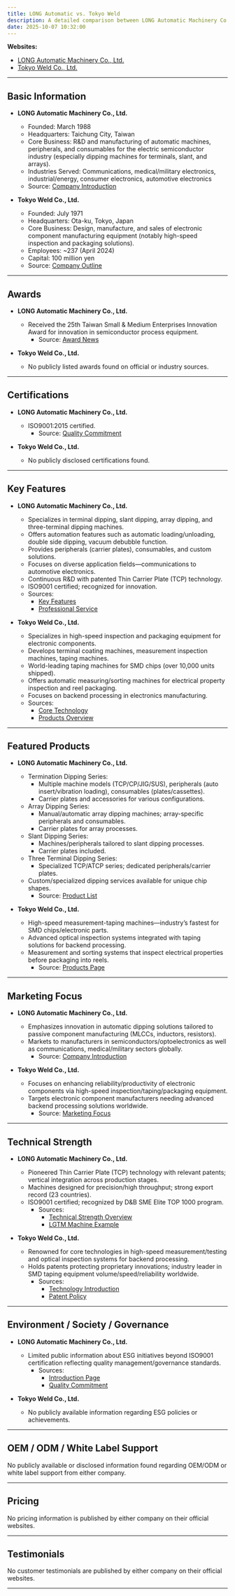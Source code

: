 ```yaml
---
title: LONG Automatic vs. Tokyo Weld
description: A detailed comparison between LONG Automatic Machinery Co., Ltd. and Tokyo Weld Co., Ltd., two leading manufacturers in the electronic component equipment industry. This report covers their basic information, awards, certifications, key features, products, marketing focus, technical strengths, ESG initiatives, OEM/ODM support, pricing, and testimonials.
date: 2025-10-07 10:32:00
---
```


**Websites:**
- [LONG Automatic Machinery Co., Ltd.](https://www.longdip.com)
- [Tokyo Weld Co., Ltd.](https://www.tokyoweld.com)

---

## Basic Information

- **LONG Automatic Machinery Co., Ltd.**
  - Founded: March 1988
  - Headquarters: Taichung City, Taiwan
  - Core Business: R&D and manufacturing of automatic machines, peripherals, and consumables for the electric semiconductor industry (especially dipping machines for terminals, slant, and arrays).
  - Industries Served: Communications, medical/military electronics, industrial/energy, consumer electronics, automotive electronics
  - Source: [Company Introduction](https://www.longdip.com)

- **Tokyo Weld Co., Ltd.**
  - Founded: July 1971
  - Headquarters: Ota-ku, Tokyo, Japan
  - Core Business: Design, manufacture, and sales of electronic component manufacturing equipment (notably high-speed inspection and packaging solutions).
  - Employees: ~237 (April 2024)
  - Capital: 100 million yen
  - Source: [Company Outline](https://www.tokyoweld.com/en/company/outline/)

---

## Awards

- **LONG Automatic Machinery Co., Ltd.**
  - Received the 25th Taiwan Small & Medium Enterprises Innovation Award for innovation in semiconductor process equipment.
    - Source: [Award News](https://www.longdip.com/msg/msg29.html)

- **Tokyo Weld Co., Ltd.**
  - No publicly listed awards found on official or industry sources.

---

## Certifications

- **LONG Automatic Machinery Co., Ltd.**
  - ISO9001:2015 certified.
    - Source: [Quality Commitment](https://www.longdip.com/msg/msg85.html)

- **Tokyo Weld Co., Ltd.**
  - No publicly disclosed certifications found.

---

## Key Features

- **LONG Automatic Machinery Co., Ltd.**
    - Specializes in terminal dipping, slant dipping, array dipping, and three-terminal dipping machines.
    - Offers automation features such as automatic loading/unloading, double side dipping, vacuum debubble function.
    - Provides peripherals (carrier plates), consumables, and custom solutions.
    - Focuses on diverse application fields—communications to automotive electronics.
    - Continuous R&D with patented Thin Carrier Plate (TCP) technology.
    - ISO9001 certified; recognized for innovation.
    - Sources:
        - [Key Features](https://www.longdip.com/)
        - [Professional Service](https://www.longdip.com/msg/professional-service.html)

- **Tokyo Weld Co., Ltd.**
    - Specializes in high-speed inspection and packaging equipment for electronic components.
    - Develops terminal coating machines, measurement inspection machines, taping machines.
    - World-leading taping machines for SMD chips (over 10,000 units shipped).
    - Offers automatic measuring/sorting machines for electrical property inspection and reel packaging.
    - Focuses on backend processing in electronics manufacturing.
    - Sources:
        - [Core Technology](https://www.tokyoweld.com/en/technology/core-technology/)
        - [Products Overview](https://www.tokyoweld.com/en/products/)

---

## Featured Products

- **LONG Automatic Machinery Co., Ltd.**
    * Termination Dipping Series:
      * Multiple machine models (TCP/CP/JIG/SUS), peripherals (auto insert/vibration loading), consumables (plates/cassettes).
      * Carrier plates and accessories for various configurations.
    * Array Dipping Series:
      * Manual/automatic array dipping machines; array-specific peripherals and consumables.
      * Carrier plates for array processes.
    * Slant Dipping Series:
      * Machines/peripherals tailored to slant dipping processes.
      * Carrier plates included.
    * Three Terminal Dipping Series:
      * Specialized TCP/ATCP series; dedicated peripherals/carrier plates.
    * Custom/specialized dipping services available for unique chip shapes.
      * Source: [Product List](https://www.longdip.com/product.html)

- **Tokyo Weld Co., Ltd.**
    * High-speed measurement-taping machines—industry’s fastest for SMD chips/electronic parts.
    * Advanced optical inspection systems integrated with taping solutions for backend processing.
    * Measurement and sorting systems that inspect electrical properties before packaging into reels.
      * Source: [Products Page](https://www.tokyoweld.com/en/)

---

## Marketing Focus

- **LONG Automatic Machinery Co., Ltd.**
    * Emphasizes innovation in automatic dipping solutions tailored to passive component manufacturing (MLCCs, inductors, resistors).
    * Markets to manufacturers in semiconductors/optoelectronics as well as communications, medical/military sectors globally.
      * Source: [Company Introduction](https://www.longdip.com/msg/introduction.html)

- **Tokyo Weld Co., Ltd.**
    * Focuses on enhancing reliability/productivity of electronic components via high-speed inspection/taping/packaging equipment.
    * Targets electronic component manufacturers needing advanced backend processing solutions worldwide.
      * Source: [Marketing Focus](https://www.tokyoweld.com/en/technology/core-technology/)

---

## Technical Strength

- **LONG Automatic Machinery Co., Ltd.**
    * Pioneered Thin Carrier Plate (TCP) technology with relevant patents; vertical integration across production stages.
    * Machines designed for precision/high throughput; strong export record (23 countries).
    * ISO9001 certified; recognized by D&B SME Elite TOP 1000 program.
      * Sources:
          - [Technical Strength Overview](https://www.longdip.com/msg/professional-service.html)
          - [LGTM Machine Example](https://www.longdip.com/pro-lgtm-4000c-dipping-machine-for-carrier-plate.html)

- **Tokyo Weld Co., Ltd.**
    * Renowned for core technologies in high-speed measurement/testing and optical inspection systems for backend processing.
    * Holds patents protecting proprietary innovations; industry leader in SMD taping equipment volume/speed/reliability worldwide.
      * Sources:
          - [Technology Introduction](https://www.tokyoweld.com/en/technology/core-technology/)
          - [Patent Policy](https://www.tokyoweld.com/en/technology/patent/)

---

## Environment / Society / Governance

- **LONG Automatic Machinery Co., Ltd.**
   * Limited public information about ESG initiatives beyond ISO9001 certification reflecting quality management/governance standards.
     * Sources:
         - [Introduction Page](https://www.longdip.com/msg/introduction.html)
         - [Quality Commitment](https://www.longdip.com/msg/msg85.html)

- **Tokyo Weld Co., Ltd.**
   * No publicly available information regarding ESG policies or achievements.

---

## OEM / ODM / White Label Support

No publicly available or disclosed information found regarding OEM/ODM or white label support from either company.

---

## Pricing

No pricing information is published by either company on their official websites.

---

## Testimonials

No customer testimonials are published by either company on their official websites.

---